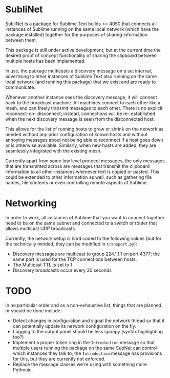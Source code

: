 
SubliNet
========

SubliNet is a package for Sublime Text builds >= 4050 that connects all
instances of Sublime running on the same local network (which have the package
installed) together for the purposes of sharing information between them.

This package is still under active development, but at the current time the
desired proof of concept functionality of sharing the clipboard between
multiple hosts has been implemented.

In use, the package multicasts a discovery message on a set interval,
advertising to other instances of Sublime Text also running on the same local network
(and running this package) that we exist and are ready to communicate.

Whenever another instance sees the discovery message, it will connect back to
the broadcast machine. All machines connect to each other like a mesh, and can
freely transmit messages to each other. There is no explicit reconnect-on-
disconnect; instead, connections will be re- established when the next
discovery message is seen from the disconnected host.

This allows for the list of running hosts to grow or shrink on the network as
needed without any prior configuration of known hosts and without annoying
messages about not being able to reconnect if a host goes down or is otherwise
available. Similarly, when new hosts are added, they are seamlessly integrated
with the existing mesh.

Currently apart from some low level protocol messages, the only messages that
are transmitted across are messages that transmit the clipboard information to
all other instances whenever text is copied or pasted. This could be extended
to other information as well, such as gathering file names, file contents or
even controlling remote aspects of Sublime.

# Networking

In order to work, all instances of Sublime that you want to connect together
need to be on the same subnet and connected to a switch or router that allows
multicast UDP broadcasts.

Currently, the network setup is hard coded to the following values (but for the
technically minded, they can be modified in `transport.py`):

 * Discovery messages are multicast to group 224.1.1.1 on port 4377; the same
   port is used for the TCP connections between hosts.
 * The Multicast TTL is set to 1
 * Discovery broadcasts occur every 30 seconds



# TODO

In no particular order and as a non-exhaustive list, things that are planned or
should be done include:

 * Detect changes in configuration and signal the network thread so that it can
   potentially update its network configuration on the fly.
 * Logging to the output panel should be less spoopy (syntax highlighting too?)
 * Implement a proper token ring in the `Introduction` message so that multiple
   users running the package on the same SubNet can control which instances they
   talk to; the `Introduction` message has provisions for this, but they are
   currently not enforced.
 * Replace the message classes we're using with something more Pythonic.

